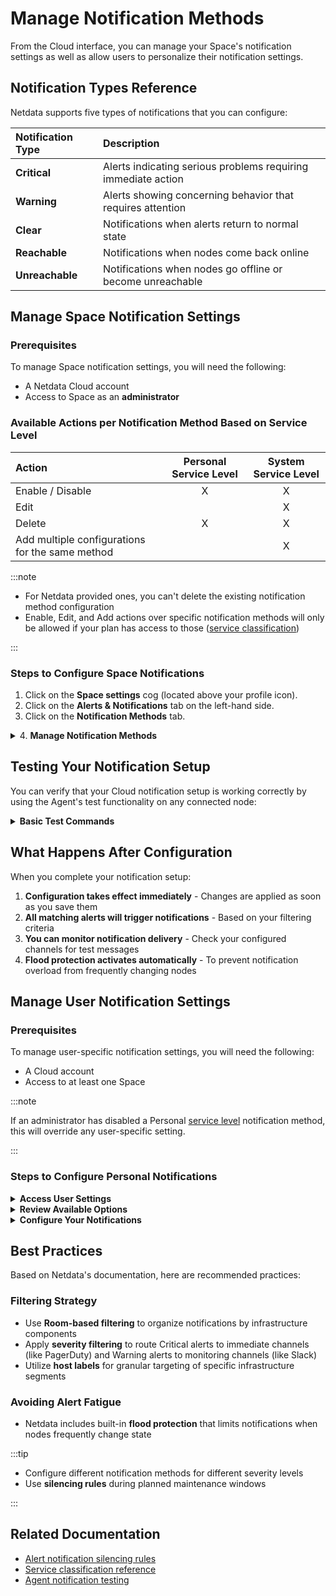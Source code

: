 # Manage Notification Methods

From the Cloud interface, you can manage your Space's notification settings as well as allow users to personalize their notification settings.

## Notification Types Reference

Netdata supports five types of notifications that you can configure:

| **Notification Type** | **Description**                                               |
|:----------------------|:--------------------------------------------------------------|
| **Critical**          | Alerts indicating serious problems requiring immediate action |
| **Warning**           | Alerts showing concerning behavior that requires attention    |
| **Clear**             | Notifications when alerts return to normal state              |
| **Reachable**         | Notifications when nodes come back online                     |
| **Unreachable**       | Notifications when nodes go offline or become unreachable     |

## Manage Space Notification Settings

### Prerequisites

To manage Space notification settings, you will need the following:

- A Netdata Cloud account
- Access to Space as an **administrator**

### Available Actions per Notification Method Based on Service Level

| **Action**                                      | **Personal Service Level** | **System Service Level** |
|:------------------------------------------------|:--------------------------:|:------------------------:|
| Enable / Disable                                |             X              |            X             |
| Edit                                            |                            |            X             |
| Delete                                          |             X              |            X             |
| Add multiple configurations for the same method |                            |            X             |

:::note

- For Netdata provided ones, you can't delete the existing notification method configuration
- Enable, Edit, and Add actions over specific notification methods will only be allowed if your plan has access to those ([service classification](/docs/alerts-and-notifications/notifications/centralized-cloud-notifications/centralized-cloud-notifications-reference.md#service-classification))

:::

### Steps to Configure Space Notifications

1. Click on the **Space settings** cog (located above your profile icon).
2. Click on the **Alerts & Notifications** tab on the left-hand side.
3. Click on the **Notification Methods** tab.

<details>
<summary>4. <strong>Manage Notification Methods</strong></summary><br/>

You will be presented with a table of the configured notification methods for the Space. You will be able to:

- **Add a new** notification method configuration:
    - Choose the service from the list of available ones. The available options will depend on your subscription plan.

  :::tip

    - You can optionally provide a name for the configuration so you can refer to it.
    - You can define the filtering criteria, regarding which Rooms the method will apply, and what notifications you want to receive (Critical, Warning, Clear, Reachable and Unreachable).

  :::

    - Depending on the service, different inputs will be present.

  :::note

  Please note that there are mandatory and optional inputs.

  :::

  :::tip

    - If you have doubts on how to configure the service, you can find a link at the top of the modal that takes you to the specific documentation page to help you.

  :::

- **Edit an existing** notification method configuration. Personal level ones can't be edited here, see [Manage User Notification Settings](#manage-user-notification-settings). You will be able to change:
    - The name provided for it
    - Filtering criteria
    - Service-specific inputs

- **Enable/Disable** a given notification method configuration:
    - Use the toggle to enable or disable the notification method configuration

- **Delete an existing** notification method configuration. Netdata provided ones can't be deleted, e.g., Email:
    - Use the trash icon to delete your configuration

</details>

## Testing Your Notification Setup

You can verify that your Cloud notification setup is working correctly by using the Agent's test functionality on any connected node:

<details>
<summary><strong>Basic Test Commands</strong></summary><br/>

```bash
# Switch to the Netdata user
sudo su -s /bin/bash netdata

# Enable debugging
export NETDATA_ALARM_NOTIFY_DEBUG=1

# Test default role (sysadmin)
./plugins.d/alarm-notify.sh test

# Test specific role
./plugins.d/alarm-notify.sh test "webmaster"
```

</details>

## What Happens After Configuration

When you complete your notification setup:

1. **Configuration takes effect immediately** - Changes are applied as soon as you save them
2. **All matching alerts will trigger notifications** - Based on your filtering criteria
3. **You can monitor notification delivery** - Check your configured channels for test messages
4. **Flood protection activates automatically** - To prevent notification overload from frequently changing nodes

## Manage User Notification Settings

### Prerequisites

To manage user-specific notification settings, you will need the following:

- A Cloud account
- Access to at least one Space

:::note

If an administrator has disabled a Personal [service level](/docs/alerts-and-notifications/notifications/centralized-cloud-notifications/centralized-cloud-notifications-reference.md#service-level) notification method, this will override any user-specific setting.

:::

### Steps to Configure Personal Notifications

<details>
<summary><strong>Access User Settings</strong></summary><br/>

Click on your profile picture and navigate to **Settings** → **Notifications**
</details>

<details>
<summary><strong>Review Available Options</strong></summary><br/>

You are presented with:

- The Personal [service level](/docs/alerts-and-notifications/notifications/centralized-cloud-notifications/centralized-cloud-notifications-reference.md#service-level) notification methods you can manage
- The list of Spaces and Rooms you have access to

</details>

<details>
<summary><strong>Configure Your Notifications</strong></summary><br/>

On this modal you will be able to:

- **Enable/Disable** the notification method on a personal scope, this applies across all Spaces and Rooms
- **Define what notifications you want to receive** per Space/Room: Critical, Warning, Clear, Reachable and Unreachable
- **Join a Room and activate notifications**:
    - From the **All Rooms** tab, click on the Join button for the Room(s) you want

</details>

## Best Practices

Based on Netdata's documentation, here are recommended practices:

### Filtering Strategy

- Use **Room-based filtering** to organize notifications by infrastructure components
- Apply **severity filtering** to route Critical alerts to immediate channels (like PagerDuty) and Warning alerts to monitoring channels (like Slack)
- Utilize **host labels** for granular targeting of specific infrastructure segments

### Avoiding Alert Fatigue

- Netdata includes built-in **flood protection** that limits notifications when nodes frequently change state

:::tip

- Configure different notification methods for different severity levels
- Use **silencing rules** during planned maintenance windows

:::

## Related Documentation

- [Alert notification silencing rules](/docs/alerts-and-notifications/notifications/centralized-cloud-notifications/manage-alert-notification-silencing-rules.md)
- [Service classification reference](/docs/alerts-and-notifications/notifications/centralized-cloud-notifications/centralized-cloud-notifications-reference.md#service-classification)
- [Agent notification testing](/src/health/notifications/README.md#testing-your-notification-setup)
